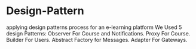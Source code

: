 # Design-Pattern
applying design patterns process for an e-learning platform
We Used 5 design Patterns:
Observer For Course and Notifications.
Proxy For Course.
Builder For Users.
Abstract Factory for Messages.
Adapter For Gateways.

